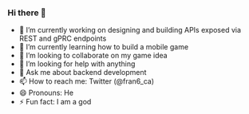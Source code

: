 ### Hi there 👋

<!--
**francis04j/francis04j** is a ✨ _special_ ✨ repository because its `README.md` (this file) appears on your GitHub profile.
-->

- 🔭 I’m currently working on designing and building APIs exposed via REST and gPRC endpoints
- 🌱 I’m currently learning how to build a mobile game
- 👯 I’m looking to collaborate on my game idea
- 🤔 I’m looking for help with anything
- 💬 Ask me about backend development
- 📫 How to reach me: Twitter (@fran6_ca)
- 😄 Pronouns: He
- ⚡ Fun fact: I am a god

